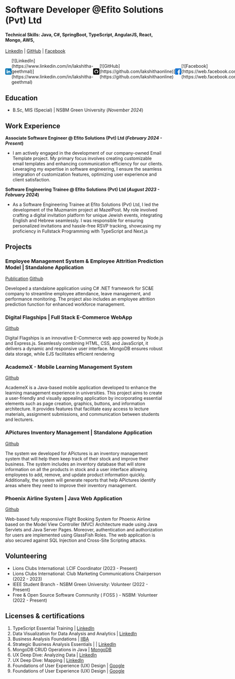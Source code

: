 # Software Developer @Efito Solutions (Pvt) Ltd

#### Technical Skills: Java, C#, SpringBoot, TypeScript, AngularJS, React, Mongo, AWS, 

[LinkedIn](https://www.linkedin.com/in/lakshitha-geethmal) | [GitHub](https://github.com/lakshithaonline) | [Facebook](https://web.facebook.com/lakshitha.geethmal/) 

<div style="display: flex; align-items: center;">
    <img src="https://raw.githubusercontent.com/lakshithaonline/Portfolio-lakshitha/main/assets/img/linkedin.png" alt="LinkedIn" width="20" height="20">
    [![LinkedIn](https://www.linkedin.com/in/lakshitha-geethmal)](https://www.linkedin.com/in/lakshitha-geethmal) 
    <img src="https://github.com/lakshithaonline/Portfolio-lakshitha/blob/main/assets/img/github.png?raw=true" alt="GitHub" width="20" height="20">
    [![GitHub](https://github.com/lakshithaonline)](https://github.com/lakshithaonline) 
    <img src="https://github.com/lakshithaonline/Portfolio-lakshitha/blob/main/assets/img/facebook.png?raw=true" alt="Facebook" width="20" height="20">
    [![Facebook](https://web.facebook.com/lakshitha.geethmal/)](https://web.facebook.com/lakshitha.geethmal/) 
</div>


## Education 			        		
- B.Sc, MIS (Special) | NSBM Green University (_November 2024_)

## Work Experience
**Associate Software Engineer @ Efito Solutions (Pvt) Ltd (_February 2024 - Present_)**
-  I am actively engaged in the development of our company-owned Email Template project. My primary focus involves creating customizable email templates and enhancing communication efficiency for our clients. Leveraging my expertise in software engineering, I ensure the seamless integration of customization features, optimizing user experience and client satisfaction.

**Software Engineering Trainee @ Efito Solutions (Pvt) Ltd (_August 2023 - February 2024_)**
- As a Software Engineering Trainee at Efito Solutions (Pvt) Ltd, I led the development of the Muzmanim project at MazelPost. My role involved crafting a digital invitation platform for unique Jewish events, integrating English and Hebrew seamlessly. I was responsible for ensuring personalized invitations and hassle-free RSVP tracking, showcasing my proficiency in Fullstack Programming with TypeScript and Next.js
  
## Projects
### Employee Management System & Employee Attrition Prediction Model | Standalone Application
[Publication](https://shorturl.at/ozDMQ)
[Github](https://github.com/lakshithaonline/EMS---Enterprise-Mobilization-Suite)

Developed a standalone application using C# .NET framework for SC&E company to streamline employee attendance, leave management, and performance monitoring. The project also includes an employee attrition prediction function for enhanced workforce management.

### Digital Flagships | Full Stack E-Commerce WebApp
[Github](https://github.com/lakshithaonline/Digital-Flagships-E-Commerce)

Digital Flagships is an innovative E-Commerce web app powered by Node.js and Express.js. Seamlessly combining HTML, CSS, and JavaScript, it delivers a dynamic and responsive user interface. MongoDB ensures robust data storage, while EJS facilitates efficient rendering


### AcademeX - Mobile Learning Management System
[Github](https://github.com/lakshithaonline/AcademeX_Lerning_Management_Android)

AcademeX is a Java-based mobile application developed to enhance the learning management experience in universities. This project aims to create a user-friendly and visually appealing application by incorporating essential elements such as page creation, graphics, buttons, and information architecture. It provides features that facilitate easy access to lecture materials, assignment submissions, and communication between students and lecturers.

### APictures Inventory Management | Standalone Application
[Github](https://github.com/lakshithaonline/APictures-IM)

The system we developed for APictures is an inventory management system that will help them keep track of their stock and improve their business. The system includes an inventory database that will store information on all the products in stock and a user interface allowing employees to add, remove, and update product information quickly. Additionally, the system will generate reports that help APictures identify areas where they need to improve their inventory management.


### Phoenix Airline System | Java Web Application
[Github](https://github.com/lakshithaonline/Phoenix-Airline-System)

Web-based fully responsive Flight Booking System for Phoenix Airline based on the Model View Controller (MVC) Architecture made using Java Servlets and Java Server Pages. Moreover, authentication and authorization for users are implemented using GlassFish Roles. The web application is also secured against SQL Injection and Cross-Site Scripting attacks.


## Volunteering
- Lions Clubs International: LCIF Coordinator (2023 - Present)
- Lions Clubs International: Club Marketing Communications Chairperson (2022 - 2023)
- IEEE Student Branch - NSBM Green University: Volunteer (2022 - Present)
- Free & Open Source Software Community ( FOSS ) - NSBM: Volunteer (2022 - Present)


## Licenses & certifications
1. TypeScript Essential Training | [LinkedIn](https://www.linkedin.com/learning/certificates/bde44fd4df91a09263f9da8a86f6bf73aec85a6e3f5fa88915ce88894aa593c5?lipi=urn%3Ali%3Apage%3Ad_flagship3_profile_view_base_certifications_details%3BfeQse%2B2PTLCYWb8sAHIb6w%3D%3D) 
2. Data Visualization for Data Analysis and Analytics | [LinkedIn](https://www.linkedin.com/learning/certificates/93d6123ec0c6028cb518e75eb04b40020aa6a0e7108081c4c22bb77310234b60?lipi=urn%3Ali%3Apage%3Ad_flagship3_profile_view_base_certifications_details%3BfgVa6GCaR4O%2BF4AA4o6vBg%3D%3D) 
3. Business Analysis Foundations | [IIBA](https://www.linkedin.com/learning/certificates/1294cc83df16e0700931e182761319cd3bea43e0ceddfd67665b4cbc852ae0b6?lipi=urn%3Ali%3Apage%3Ad_flagship3_profile_view_base_certifications_details%3BfgVa6GCaR4O%2BF4AA4o6vBg%3D%3D) 
4. Strategic Business Analysis Essentials | | [LinkedIn](https://www.linkedin.com/learning/certificates/deda970789d619e82eb0367db912b2252d4b193eef2849ac0c7bcf99952ca14f?lipi=urn%3Ali%3Apage%3Ad_flagship3_profile_view_base_certifications_details%3BfgVa6GCaR4O%2BF4AA4o6vBg%3D%3D) 
5. MongoDB CRUD Operations in Java | [MongoDB](https://learn.mongodb.com/c/IGiJomIQSD2a42DpULbODA)
6. UX Deep Dive: Analyzing Data | [LinkedIn](https://www.linkedin.com/learning/certificates/c723807553c44faceffc81d39b8a7cbfec7d99cc483345fac122c6d2ed106fcd?lipi=urn%3Ali%3Apage%3Ad_flagship3_profile_view_base_certifications_details%3BfgVa6GCaR4O%2BF4AA4o6vBg%3D%3D) 
7. UX Deep Dive: Mapping | [LinkedIn](https://www.linkedin.com/learning/certificates/1c8569a92fc7c129bd5ddaffacf4055f5fb3bded2a19989ad855b7e285ae980c?lipi=urn%3Ali%3Apage%3Ad_flagship3_profile_view_base_certifications_details%3BfgVa6GCaR4O%2BF4AA4o6vBg%3D%3D) 
8. Foundations of User Experience (UX) Design | [Google](https://coursera.org/verify/WASDK9R5TSL3) 
9. Foundations of User Experience (UX) Design | [Google](https://coursera.org/verify/MD5NDHR9CL5H) 



